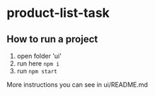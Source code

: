 # product-list-task

## How to run a project
1. open folder 'ui'
2. run here `npm i`
3. run `npm start`

More instructions you can see in ui/README.md
